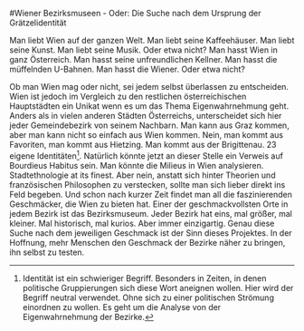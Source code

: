 #Wiener Bezirksmuseen - Oder: Die Suche nach dem Ursprung der Grätzelidentität

Man liebt Wien auf der ganzen Welt. Man liebt seine Kaffeehäuser. Man liebt seine
Kunst. Man liebt seine Musik. Oder etwa nicht?
Man hasst Wien in ganz Österreich. Man hasst seine unfreundlichen Kellner. Man hasst
die müffelnden U-Bahnen. Man hasst die Wiener. Oder etwa nicht?

Ob man Wien mag oder nicht, sei jedem selbst überlassen zu entscheiden. Wien ist
jedoch im Vergleich zu den restlichen österreichischen Hauptstädten ein Unikat
wenn es um das Thema Eigenwahrnehmung geht. Anders als in vielen anderen Städten
Österreichs, unterscheidet sich hier jeder Gemeindebezirk von seinem Nachbarn. Man kann aus
Graz kommen, aber man kann nicht so einfach aus Wien kommen. Nein, man kommt aus Favoriten,
man kommt aus Hietzing. Man kommt aus der Brigittenau.
23 eigene Identitäten[^1]. Natürlich könnte jetzt an dieser Stelle ein Verweis auf
Bourdieus Habitus sein. Man könnte die Milieus in Wien analysieren. Stadtethnologie at
its finest. Aber nein, anstatt sich hinter Theorien und französischen Philosophen zu
verstecken, sollte man sich lieber direkt ins Feld begeben. Und schon nach kurzer
Zeit findet man all die faszinierenden Geschmäcker, die Wien zu bieten hat. Einer
der geschmackvollsten Orte in jedem Bezirk ist das Bezirksmuseum. Jeder Bezirk hat eins,
mal größer, mal kleiner. Mal historisch, mal kurios. Aber immer einzigartig. Genau diese
Suche nach dem jeweiligen Geschmack ist der Sinn dieses Projektes. In der Hoffnung,
mehr Menschen den Geschmack der Bezirke näher zu bringen, ihn selbst zu testen.

[^1]: Identität ist ein schwieriger Begriff. Besonders in Zeiten, in denen politische Gruppierungen
sich diese Wort aneignen wollen. Hier wird der Begriff neutral verwendet. Ohne sich zu einer
politischen Strömung einordnen zu wollen. Es geht um die Analyse von der Eigenwahrnehmung der
Bezirke.
